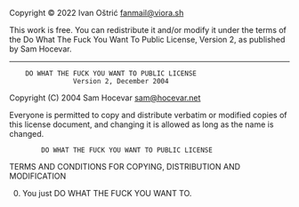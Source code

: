 Copyright © 2022 Ivan Oštrić <fanmail@viora.sh>

This work is free. You can redistribute it and/or modify it under the
terms of the Do What The Fuck You Want To Public License, Version 2,
as published by Sam Hocevar.

---

        DO WHAT THE FUCK YOU WANT TO PUBLIC LICENSE 
                    Version 2, December 2004 

 Copyright (C) 2004 Sam Hocevar <sam@hocevar.net> 

 Everyone is permitted to copy and distribute verbatim or modified 
 copies of this license document, and changing it is allowed as long 
 as the name is changed. 

            DO WHAT THE FUCK YOU WANT TO PUBLIC LICENSE 
   TERMS AND CONDITIONS FOR COPYING, DISTRIBUTION AND MODIFICATION 

  0. You just DO WHAT THE FUCK YOU WANT TO.
